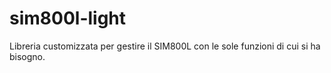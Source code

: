 # sim800l-light
Libreria customizzata per gestire il SIM800L con le sole funzioni di cui si ha bisogno.
